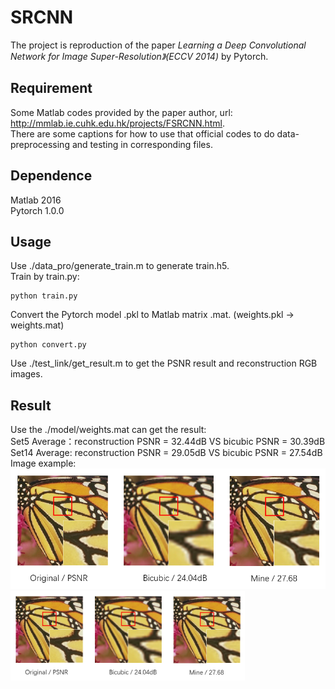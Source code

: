 # SRCNN
The project is reproduction of the paper *Learning a Deep Convolutional Network for Image Super-Resolution》(ECCV 2014)* by Pytorch.
## Requirement
Some Matlab codes provided by the paper author, url: http://mmlab.ie.cuhk.edu.hk/projects/FSRCNN.html.  
There are some captions for how to use that official codes to do data-preprocessing and testing in corresponding files.  
## Dependence
Matlab 2016  
Pytorch 1.0.0  
## Usage
Use ./data_pro/generate_train.m to generate train.h5.  
Train by train.py:
```
python train.py
```
Convert the Pytorch model .pkl to Matlab matrix .mat. (weights.pkl -> weights.mat)  
```
python convert.py
```
Use ./test_link/get_result.m to get the PSNR result and reconstruction RGB images.
## Result
Use the ./model/weights.mat can get the result:  
Set5 Average：reconstruction PSNR = 32.44dB VS bicubic PSNR = 30.39dB  
Set14 Average: reconstruction PSNR = 29.05dB VS bicubic PSNR = 27.54dB  
Image example:  
![image](https://raw.githubusercontent.com/chxy95/SRCNN/master/images/Comparison.png)  
<img src = "https://raw.githubusercontent.com/chxy95/SRCNN/master/images/Comparison.png" width = 375>
